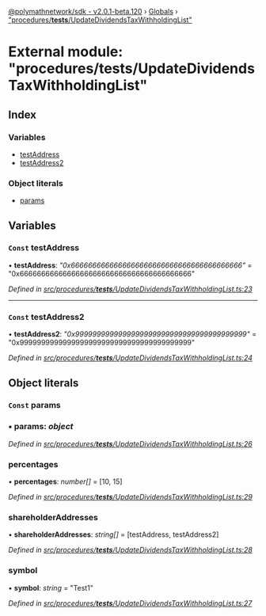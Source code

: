 [@polymathnetwork/sdk - v2.0.1-beta.120](../README.md) › [Globals](../globals.md) › ["procedures/**tests**/UpdateDividendsTaxWithholdingList"](_procedures___tests___updatedividendstaxwithholdinglist_.md)

# External module: "procedures/**tests**/UpdateDividendsTaxWithholdingList"

## Index

### Variables

- [testAddress](_procedures___tests___updatedividendstaxwithholdinglist_.md#const-testaddress)
- [testAddress2](_procedures___tests___updatedividendstaxwithholdinglist_.md#const-testaddress2)

### Object literals

- [params](_procedures___tests___updatedividendstaxwithholdinglist_.md#const-params)

## Variables

### `Const` testAddress

• **testAddress**: _"0x6666666666666666666666666666666666666666"_ = "0x6666666666666666666666666666666666666666"

_Defined in [src/procedures/**tests**/UpdateDividendsTaxWithholdingList.ts:23](https://github.com/PolymathNetwork/polymath-sdk/blob/1da5bc5/src/procedures/__tests__/UpdateDividendsTaxWithholdingList.ts#L23)_

---

### `Const` testAddress2

• **testAddress2**: _"0x9999999999999999999999999999999999999999"_ = "0x9999999999999999999999999999999999999999"

_Defined in [src/procedures/**tests**/UpdateDividendsTaxWithholdingList.ts:24](https://github.com/PolymathNetwork/polymath-sdk/blob/1da5bc5/src/procedures/__tests__/UpdateDividendsTaxWithholdingList.ts#L24)_

## Object literals

### `Const` params

### ▪ **params**: _object_

_Defined in [src/procedures/**tests**/UpdateDividendsTaxWithholdingList.ts:26](https://github.com/PolymathNetwork/polymath-sdk/blob/1da5bc5/src/procedures/__tests__/UpdateDividendsTaxWithholdingList.ts#L26)_

### percentages

• **percentages**: _number[]_ = [10, 15]

_Defined in [src/procedures/**tests**/UpdateDividendsTaxWithholdingList.ts:29](https://github.com/PolymathNetwork/polymath-sdk/blob/1da5bc5/src/procedures/__tests__/UpdateDividendsTaxWithholdingList.ts#L29)_

### shareholderAddresses

• **shareholderAddresses**: _string[]_ = [testAddress, testAddress2]

_Defined in [src/procedures/**tests**/UpdateDividendsTaxWithholdingList.ts:28](https://github.com/PolymathNetwork/polymath-sdk/blob/1da5bc5/src/procedures/__tests__/UpdateDividendsTaxWithholdingList.ts#L28)_

### symbol

• **symbol**: _string_ = "Test1"

_Defined in [src/procedures/**tests**/UpdateDividendsTaxWithholdingList.ts:27](https://github.com/PolymathNetwork/polymath-sdk/blob/1da5bc5/src/procedures/__tests__/UpdateDividendsTaxWithholdingList.ts#L27)_
